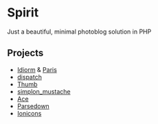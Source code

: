 # Spirit
Just a beautiful, minimal photoblog solution in PHP

## Projects
* [Idiorm](https://github.com/j4mie/idiorm) & [Paris](https://github.com/j4mie/paris)
* [dispatch](https://github.com/badphp/dispatch)
* [Thumb](https://github.com/jamiebicknell/Thumb)
* [simplon_mustache](https://github.com/fightbulc/simplon_mustache)
* [Ace](https://github.com/ajaxorg/ace)
* [Parsedown](https://github.com/erusev/parsedown)
* [Ionicons](https://github.com/driftyco/ionicons)
